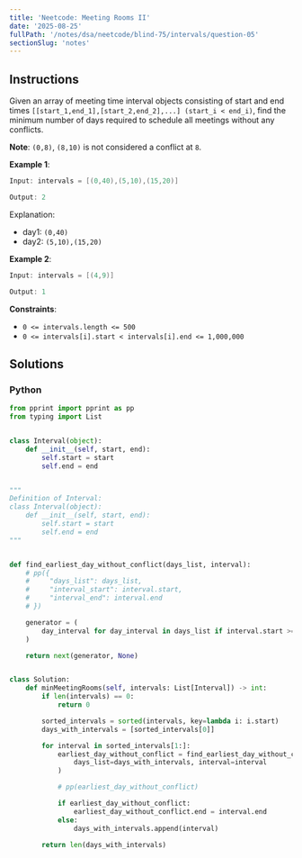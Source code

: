 ```yaml
---
title: 'Neetcode: Meeting Rooms II'
date: '2025-08-25'
fullPath: '/notes/dsa/neetcode/blind-75/intervals/question-05'
sectionSlug: 'notes'
---
```


## Instructions

Given an array of meeting time interval objects consisting of start and end times `[[start_1,end_1],[start_2,end_2],...] (start_i < end_i)`, find the minimum number of days required to schedule all meetings without any conflicts.

**Note**: `(0,8)`, `(8,10)` is not considered a conflict at `8`.

**Example 1**:

```Java
Input: intervals = [(0,40),(5,10),(15,20)]

Output: 2
```

Explanation:

- day1: `(0,40)`
- day2: `(5,10),(15,20)`

**Example 2**:

```Java
Input: intervals = [(4,9)]

Output: 1
```

**Constraints**:

- `0 <= intervals.length <= 500`
- `0 <= intervals[i].start < intervals[i].end <= 1,000,000`

## Solutions

### Python

```python
from pprint import pprint as pp
from typing import List


class Interval(object):
    def __init__(self, start, end):
        self.start = start
        self.end = end


"""
Definition of Interval:
class Interval(object):
    def __init__(self, start, end):
        self.start = start
        self.end = end
"""


def find_earliest_day_without_conflict(days_list, interval):
    # pp({
    #     "days_list": days_list,
    #     "interval_start": interval.start,
    #     "interval_end": interval.end
    # })

    generator = (
        day_interval for day_interval in days_list if interval.start >= day_interval.end
    )

    return next(generator, None)


class Solution:
    def minMeetingRooms(self, intervals: List[Interval]) -> int:
        if len(intervals) == 0:
            return 0

        sorted_intervals = sorted(intervals, key=lambda i: i.start)
        days_with_intervals = [sorted_intervals[0]]

        for interval in sorted_intervals[1:]:
            earliest_day_without_conflict = find_earliest_day_without_conflict(
                days_list=days_with_intervals, interval=interval
            )

            # pp(earliest_day_without_conflict)

            if earliest_day_without_conflict:
                earliest_day_without_conflict.end = interval.end
            else:
                days_with_intervals.append(interval)

        return len(days_with_intervals)

```
